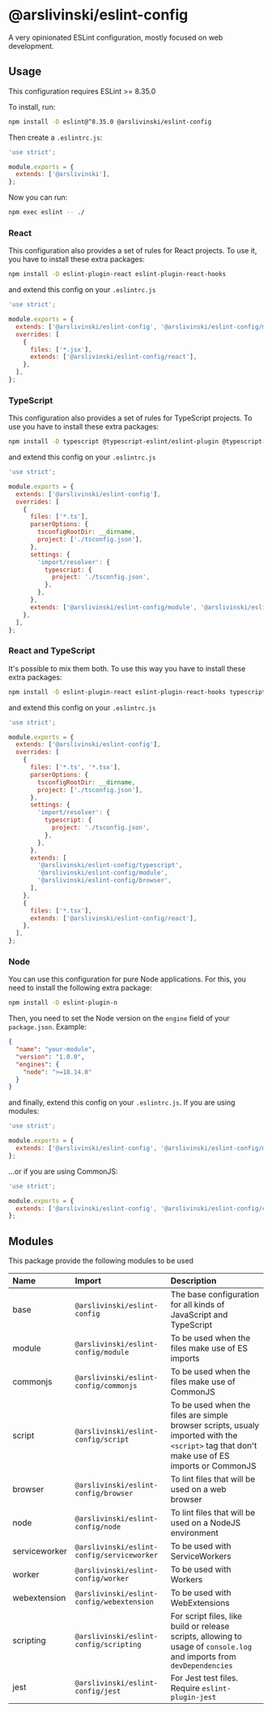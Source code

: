 # @arslivinski/eslint-config

A very opinionated ESLint configuration, mostly focused on web development.

## Usage

This configuration requires ESLint >= 8.35.0

To install, run:

```sh
npm install -D eslint@^8.35.0 @arslivinski/eslint-config
```

Then create a `.eslintrc.js`:

```js
'use strict';

module.exports = {
  extends: ['@arslivinski'],
};
```

Now you can run:

```sh
npm exec eslint -- ./
```

### React

This configuration also provides a set of rules for React projects. To use it,
you have to install these extra packages:

```sh
npm install -D eslint-plugin-react eslint-plugin-react-hooks
```

and extend this config on your `.eslintrc.js`

```js
'use strict';

module.exports = {
  extends: ['@arslivinski/eslint-config', '@arslivinski/eslint-config/module', '@arslivinski/eslint-config/browser'],
  overrides: [
    {
      files: ['*.jsx'],
      extends: ['@arslivinski/eslint-config/react'],
    },
  ],
};
```

### TypeScript

This configuration also provides a set of rules for TypeScript projects. To use
you have to install these extra packages:

```sh
npm install -D typescript @typescript-eslint/eslint-plugin @typescript-eslint/parser eslint-import-resolver-typescript
```

and extend this config on your `.eslintrc.js`

```js
'use strict';

module.exports = {
  extends: ['@arslivinski/eslint-config'],
  overrides: [
    {
      files: ['*.ts'],
      parserOptions: {
        tsconfigRootDir: __dirname,
        project: ['./tsconfig.json'],
      },
      settings: {
        'import/resolver': {
          typescript: {
            project: './tsconfig.json',
          },
        },
      },
      extends: ['@arslivinski/eslint-config/module', '@arslivinski/eslint-config/typescript'],
    },
  ],
};
```

### React and TypeScript

It's possible to mix them both. To use this way you have to install these extra
packages:

```sh
npm install -D eslint-plugin-react eslint-plugin-react-hooks typescript @typescript-eslint/eslint-plugin @typescript-eslint/parser eslint-import-resolver-typescript
```

and extend this config on your `.eslintrc.js`

```js
'use strict';

module.exports = {
  extends: ['@arslivinski/eslint-config'],
  overrides: [
    {
      files: ['*.ts', '*.tsx'],
      parserOptions: {
        tsconfigRootDir: __dirname,
        project: ['./tsconfig.json'],
      },
      settings: {
        'import/resolver': {
          typescript: {
            project: './tsconfig.json',
          },
        },
      },
      extends: [
        '@arslivinski/eslint-config/typescript',
        '@arslivinski/eslint-config/module',
        '@arslivinski/eslint-config/browser',
      ],
    },
    {
      files: ['*.tsx'],
      extends: ['@arslivinski/eslint-config/react'],
    },
  ],
};
```

### Node

You can use this configuration for pure Node applications. For this, you need to
install the following extra package:

```sh
npm install -D eslint-plugin-n
```

Then, you need to set the Node version on the `engine` field of your `package.json`.
Example:

```json
{
  "name": "your-module",
  "version": "1.0.0",
  "engines": {
    "node": ">=18.14.0"
  }
}
```

and finally, extend this config on your `.eslintrc.js`. If you are using modules:

```js
'use strict';

module.exports = {
  extends: ['@arslivinski/eslint-config', '@arslivinski/eslint-config/module', '@arslivinski/eslint-config/node'],
};
```

...or if you are using CommonJS:

```js
'use strict';

module.exports = {
  extends: ['@arslivinski/eslint-config', '@arslivinski/eslint-config/commonjs', '@arslivinski/eslint-config/node'],
};
```

## Modules

This package provide the following modules to be used

| Name          | Import                                     | Description                                                                                                                                 |
| :------------ | :----------------------------------------- | :------------------------------------------------------------------------------------------------------------------------------------------ |
| base          | `@arslivinski/eslint-config`               | The base configuration for all kinds of JavaScript and TypeScript                                                                           |
| module        | `@arslivinski/eslint-config/module`        | To be used when the files make use of ES imports                                                                                            |
| commonjs      | `@arslivinski/eslint-config/commonjs`      | To be used when the files make use of CommonJS                                                                                              |
| script        | `@arslivinski/eslint-config/script`        | To be used when the files are simple browser scripts, usualy imported with the `<script>` tag that don't make use of ES imports or CommonJS |
| browser       | `@arslivinski/eslint-config/browser`       | To lint files that will be used on a web browser                                                                                            |
| node          | `@arslivinski/eslint-config/node`          | To lint files that will be used on a NodeJS environment                                                                                     |
| serviceworker | `@arslivinski/eslint-config/serviceworker` | To be used with ServiceWorkers                                                                                                              |
| worker        | `@arslivinski/eslint-config/worker`        | To be used with Workers                                                                                                                     |
| webextension  | `@arslivinski/eslint-config/webextension`  | To be used with WebExtensions                                                                                                               |
| scripting     | `@arslivinski/eslint-config/scripting`     | For script files, like build or release scripts, allowing to usage of `console.log` and imports from `devDependencies`                      |
| jest          | `@arslivinski/eslint-config/jest`          | For Jest test files. Require `eslint-plugin-jest`                                                                                           |
